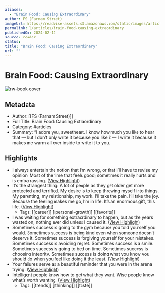 ```yaml
---
aliases:
  - "Brain Food: Causing Extraordinary"
author: FS (Farnam Street)
imageUrl: https://readwise-assets.s3.amazonaws.com/static/images/article4.6bc1851654a0.png
permalink: l/articles/brain-food-causing-extraordinary
publishedOn: 2024-02-11
source: reader
status: 
title: "Brain Food: Causing Extraordinary"
url: ""
---
```

# Brain Food: Causing Extraordinary

![rw-book-cover](https://readwise-assets.s3.amazonaws.com/static/images/article4.6bc1851654a0.png)

## Metadata

- Author: [[FS (Farnam Street)]]
- Full Title: Brain Food: Causing Extraordinary
- Category: #articles
- Summary: “I adore you, sweetheart. I know how much you like to hear that — but I don’t only write it because you like it — I write it because it makes me warm all over inside to write it to you.

## Highlights

- I always entertain the notion that I’m wrong, or that I’ll have to revise my opinion. Most of the time that feels good; sometimes it really hurts and is embarrassing. ([View Highlight](https://read.readwise.io/read/01hpejr3nte1aptxp7v92wc072))
- It’s the strangest thing: A lot of people as they get older get more protected and terrified. My desire is to keep throwing myself into things. My parenting, my relationship, my work. I’ll take the pain. I’ll take the joy. Because the feeling makes me go, I’m in life. It’s an enormous gift, this life. ([View Highlight](https://read.readwise.io/read/01hpejrakasdggk12g04j9c4s3))
    - Tags: [[career]] [[personal-growth]] [[favorite]]
- I was waiting for something extraordinary to happen, but as the years wasted on, nothing ever did unless I caused it. ([View Highlight](https://read.readwise.io/read/01hpejrtp74t0ykmmq1geq99rd))
- Sometimes success is going to the gym because you told yourself you would. Sometimes success is being kind even when someone doesn’t deserve it. Sometimes success is forgiving yourself for your mistakes. Sometimes success is avoiding regret. Sometimes success is a smile. Sometimes success is going to bed on time. Sometimes success is choosing integrity. Sometimes success is doing what you know you should do when you feel like doing it the least. ([View Highlight](https://read.readwise.io/read/01hpejs9rvkhmp2y64xvzc5837))
- Your failures serve as a beautiful reminder that you were in the arena trying. ([View Highlight](https://read.readwise.io/read/01hpejse2tf8y3r37p42e58dfw))
- Intelligent people know how to get what they want. Wise people know what’s worth wanting. ([View Highlight](https://read.readwise.io/read/01hpejsfy9qkas1wedzxcpydm8))
    - Tags: [[trends]] [[thinking]] [[taste]]
